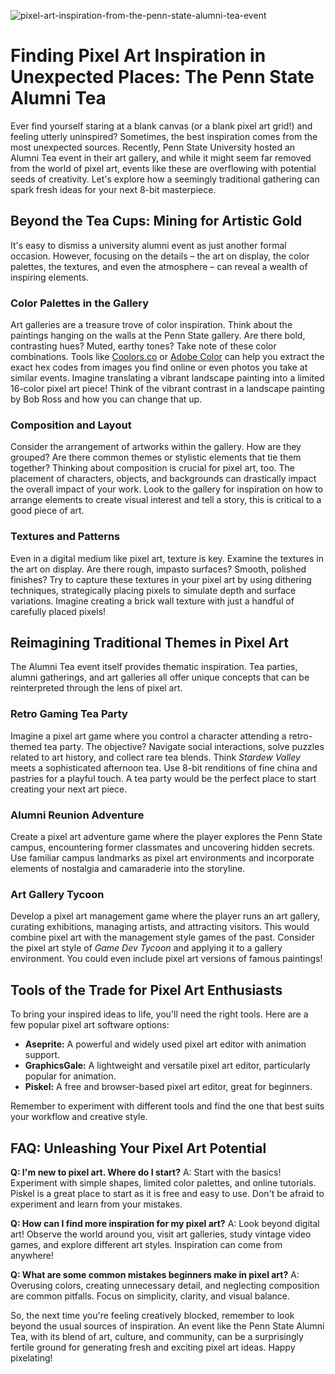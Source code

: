 ![pixel-art-inspiration-from-the-penn-state-alumni-tea-event](https://images.pexels.com/photos/7296697/pexels-photo-7296697.jpeg?auto=compress&cs=tinysrgb&fit=crop&h=627&w=1200)

# Finding Pixel Art Inspiration in Unexpected Places: The Penn State Alumni Tea

Ever find yourself staring at a blank canvas (or a blank pixel art grid!) and feeling utterly uninspired? Sometimes, the best inspiration comes from the most unexpected sources. Recently, Penn State University hosted an Alumni Tea event in their art gallery, and while it might seem far removed from the world of pixel art, events like these are overflowing with potential seeds of creativity. Let's explore how a seemingly traditional gathering can spark fresh ideas for your next 8-bit masterpiece.

## Beyond the Tea Cups: Mining for Artistic Gold

It's easy to dismiss a university alumni event as just another formal occasion. However, focusing on the details – the art on display, the color palettes, the textures, and even the atmosphere – can reveal a wealth of inspiring elements.

### Color Palettes in the Gallery

Art galleries are a treasure trove of color inspiration. Think about the paintings hanging on the walls at the Penn State gallery. Are there bold, contrasting hues? Muted, earthy tones? Take note of these color combinations. Tools like [Coolors.co](https://coolors.co/) or [Adobe Color](https://color.adobe.com/) can help you extract the exact hex codes from images you find online or even photos you take at similar events. Imagine translating a vibrant landscape painting into a limited 16-color pixel art piece! Think of the vibrant contrast in a landscape painting by Bob Ross and how you can change that up.

### Composition and Layout

Consider the arrangement of artworks within the gallery. How are they grouped? Are there common themes or stylistic elements that tie them together? Thinking about composition is crucial for pixel art, too. The placement of characters, objects, and backgrounds can drastically impact the overall impact of your work. Look to the gallery for inspiration on how to arrange elements to create visual interest and tell a story, this is critical to a good piece of art.

### Textures and Patterns

Even in a digital medium like pixel art, texture is key. Examine the textures in the art on display. Are there rough, impasto surfaces? Smooth, polished finishes? Try to capture these textures in your pixel art by using dithering techniques, strategically placing pixels to simulate depth and surface variations. Imagine creating a brick wall texture with just a handful of carefully placed pixels!

## Reimagining Traditional Themes in Pixel Art

The Alumni Tea event itself provides thematic inspiration. Tea parties, alumni gatherings, and art galleries all offer unique concepts that can be reinterpreted through the lens of pixel art.

### Retro Gaming Tea Party

Imagine a pixel art game where you control a character attending a retro-themed tea party. The objective? Navigate social interactions, solve puzzles related to art history, and collect rare tea blends. Think *Stardew Valley* meets a sophisticated afternoon tea. Use 8-bit renditions of fine china and pastries for a playful touch. A tea party would be the perfect place to start creating your next art piece.

### Alumni Reunion Adventure

Create a pixel art adventure game where the player explores the Penn State campus, encountering former classmates and uncovering hidden secrets. Use familiar campus landmarks as pixel art environments and incorporate elements of nostalgia and camaraderie into the storyline.

### Art Gallery Tycoon

Develop a pixel art management game where the player runs an art gallery, curating exhibitions, managing artists, and attracting visitors. This would combine pixel art with the management style games of the past. Consider the pixel art style of *Game Dev Tycoon* and applying it to a gallery environment. You could even include pixel art versions of famous paintings!

## Tools of the Trade for Pixel Art Enthusiasts

To bring your inspired ideas to life, you'll need the right tools. Here are a few popular pixel art software options:

*   **Aseprite:** A powerful and widely used pixel art editor with animation support.
*   **GraphicsGale:** A lightweight and versatile pixel art editor, particularly popular for animation.
*   **Piskel:** A free and browser-based pixel art editor, great for beginners.

Remember to experiment with different tools and find the one that best suits your workflow and creative style.

## FAQ: Unleashing Your Pixel Art Potential

**Q: I'm new to pixel art. Where do I start?**
A: Start with the basics! Experiment with simple shapes, limited color palettes, and online tutorials. Piskel is a great place to start as it is free and easy to use. Don't be afraid to experiment and learn from your mistakes.

**Q: How can I find more inspiration for my pixel art?**
A: Look beyond digital art! Observe the world around you, visit art galleries, study vintage video games, and explore different art styles. Inspiration can come from anywhere!

**Q: What are some common mistakes beginners make in pixel art?**
A: Overusing colors, creating unnecessary detail, and neglecting composition are common pitfalls. Focus on simplicity, clarity, and visual balance.

So, the next time you're feeling creatively blocked, remember to look beyond the usual sources of inspiration. An event like the Penn State Alumni Tea, with its blend of art, culture, and community, can be a surprisingly fertile ground for generating fresh and exciting pixel art ideas. Happy pixelating!
